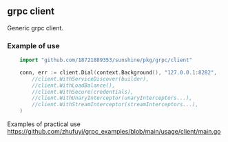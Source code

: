 ## grpc client

Generic grpc client.

### Example of use

```go
	import "github.com/18721889353/sunshine/pkg/grpc/client"

	conn, err := client.Dial(context.Background(), "127.0.0.1:8282",
		//client.WithServiceDiscover(builder),
		//client.WithLoadBalance(),
		//client.WithSecure(credentials),
		//client.WithUnaryInterceptor(unaryInterceptors...),
		//client.WithStreamInterceptor(streamInterceptors...),
	)
```

Examples of practical use https://github.com/zhufuyi/grpc_examples/blob/main/usage/client/main.go
